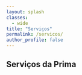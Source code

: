 ```yaml
---
layout: splash
classes:
  - wide
title: "Serviços"
permalink: /servicos/
author_profile: false
---
```


## Serviços da Prima